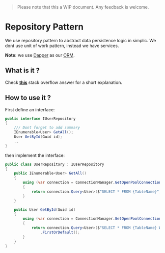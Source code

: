 > Please note that this a WIP document. Any feedback is welcome.

# Repository Pattern
We use repository pattern to abstract data persistence logic in simplic. 
We dont use unit of work pattern, instead we have services.

**Note:** we use [Dapper](https://github.com/StackExchange/Dapper) as our [ORM](https://en.wikipedia.org/wiki/Object-relational_mapping).

## What is it ?

Check **[this](https://stackoverflow.com/a/11985962/2047029)** stack overflow answer for a short explanation.

## How to use it ?

First define an interface:
```csharp
public interface IUserRepository
{
    /// Dont forget to add summary
    IEnumerable<User> GetAll();
    User GetById(Guid id);
    ..
}
```

then implement the interface:
```csharp
public class UserRepository : IUserRepository
{
    public IEnumerable<User> GetAll()
    {   
        using (var connection = ConnectionManager.GetOpenPoolConnection<SAConnection>())
        {
            return connection.Query<User>($"SELECT * FROM {TableName}");
        }
    }

    public User GetById(Guid id)
    {   
        using (var connection = ConnectionManager.GetOpenPoolConnection<SAConnection>())
        {
            return connection.Query<User>($"SELECT * FROM {TableName} WHERE Id = :id", new { id })
                .FirstOrDefault();
        }
    }
}
```